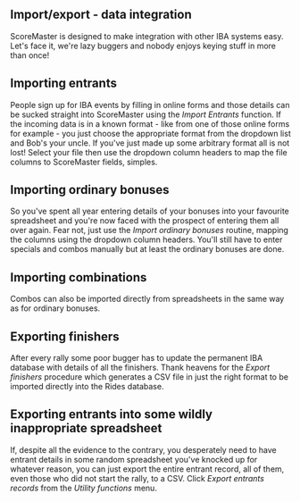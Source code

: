 ## Import/export - data integration

ScoreMaster is designed to make integration with other IBA systems easy. Let's face it, we're lazy buggers and nobody enjoys keying stuff in more than once!

## Importing entrants

People sign up for IBA events by filling in online forms and those details can be sucked straight into ScoreMaster using the *Import Entrants* function. If the incoming data is in a known format - like from one of those online forms for example - you just choose the appropriate format from the dropdown list and Bob's your uncle. If you've just made up some arbitrary format all is not lost! Select your file then use the dropdown column headers to map the file columns to ScoreMaster fields, simples.

## Importing ordinary bonuses

So you've spent all year entering details of your bonuses into your favourite spreadsheet and you're now faced with the prospect of entering them all over again. Fear not, just use the *Import ordinary bonuses* routine, mapping the columns using the dropdown column headers. You'll still have to enter specials and combos manually but at least the ordinary bonuses are done.

## Importing combinations

Combos can also be imported directly from spreadsheets in the same way as for ordinary bonuses.

## Exporting finishers

After every rally some poor bugger has to update the permanent IBA database with details of all the finishers. Thank heavens for the *Export finishers* procedure which generates a CSV file in just the right format to be imported directly into the Rides database.

## Exporting entrants into some wildly inappropriate spreadsheet

If, despite all the evidence to the contrary, you desperately need to have entrant details in some random spreadsheet you've knocked up for whatever reason, you can just export the entire entrant record, all of them, even those who did not start the rally, to a CSV. Click *Export entrants records* from the *Utility functions* menu.